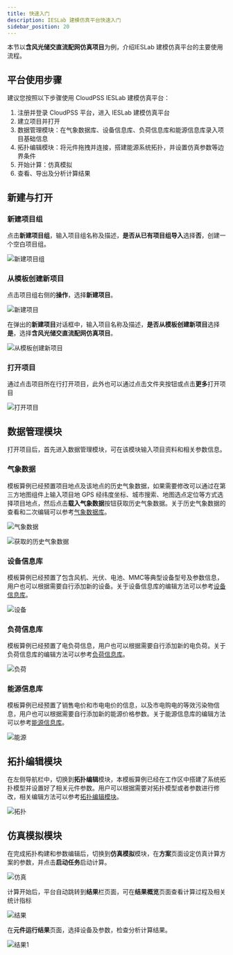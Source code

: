 ```yaml
---
title: 快速入门
description: IESLab 建模仿真平台快速入门
sidebar_position: 20
---
```



本节以**含风光储交直流配网仿真项目**为例，介绍IESLab 建模仿真平台的主要使用流程。

## 平台使用步骤

建议您按照以下步骤使用 CloudPSS IESLab 建模仿真平台：

 1.	注册并登录 CloudPSS 平台，进入 IESLab  建模仿真平台
 2.	建立项目并打开
 3.	数据管理模块：在气象数据库、设备信息库、负荷信息库和能源信息库录入项目基础信息
 4.	拓扑编辑模块：将元件拖拽并连接，搭建能源系统拓扑，并设置仿真参数等边界条件
 5.	开始计算：仿真模拟
 6.	查看、导出及分析计算结果


## 新建与打开

### 新建项目组

点击**新建项目组**，输入项目组名称及描述，**是否从已有项目组导入**选择**否**，创建一个空白项目组。

![新建项目组](./newprofilo.png "新建项目组")

### 从模板创建新项目

点击项目组右侧的**操作**，选择**新建项目**。

![新建项目](./new.png "新建项目")


在弹出的**新建项目**对话框中，输入项目名称及描述，**是否从模板创建新项目**选择**是**，选择**含风光储交直流配网仿真项目**。

![从模板创建新项目](./new1.png "从模板创建新项目")

### 打开项目

通过点击项目所在行打开项目，此外也可以通过点击文件夹按钮或点击**更多**打开项目

![打开项目](./open.png "打开项目")


## 数据管理模块

打开项目后，首先进入数据管理模块，可在该模块输入项目资料和相关参数信息。

### 气象数据

模板算例已经预置项目地点及该地点的历史气象数据，如果需要修改可以通过在第三方地图组件上输入项目地 GPS 经纬度坐标、城市搜索、地图选点定位等方式选择项目地点，然后点击**载入气象数据**按钮获取历史气象数据。关于历史气象数据的查看和二次编辑可以参考[气象数据库](../40-data-module/10-meteorological-database/index.md)。

![气象数据](./meteoro.png "气象数据")

![获取的历史气象数据](./meteoro1.png "获取的历史气象数据")

### 设备信息库

模板算例已经预置了包含风机、光伏、电池、MMC等典型设备型号及参数信息，用户也可以根据需要自行添加新的设备。关于设备信息库的编辑方法可以参考[设备信息库](/docs/software/ieslab/sim/data/device/)。

![设备](./device.png "设备")

### 负荷信息库

模板算例已经预置了电负荷信息，用户也可以根据需要自行添加新的电负荷。关于负荷信息库的编辑方法可以参考[负荷信息库](../40-data-module/20-device-database/index.md)。

![负荷](./load.jpg "负荷")

### 能源信息库

模板算例已经预置了销售电价和市电电价的信息，以及市电购电的等效污染物信息，用户也可以根据需要自行添加新的能源价格参数。关于能源信息库的编辑方法可以参考[能源信息库](../40-data-module/40-energy-info-database/index.md)。

![能源](./energy.jpg "能源")

## 拓扑编辑模块

在左侧导航栏中，切换到**拓扑编辑**模块，本模板算例已经在工作区中搭建了系统拓扑模型并设置好了相关元件参数。用户可以根据需要对拓扑模型或者参数进行修改，相关编辑方法可以参考[拓扑编辑模块](../50-topology-module/index.md)。

![拓扑](./topo.png "拓扑")

## 仿真模拟模块

在完成拓扑构建和参数编辑后，切换到**仿真模拟**模块，在**方案**页面设定仿真计算方案的参数，并点击**启动任务**启动计算。

![仿真](./sim.png "仿真")


计算开始后，平台自动跳转到**结果**栏页面，可在**结果概览**页面查看计算过程及相关统计指标

![结果](./result.png "结果")

在**元件运行结果**页面，选择设备及参数，检查分析计算结果。

![结果1](./result1.png "结果1")